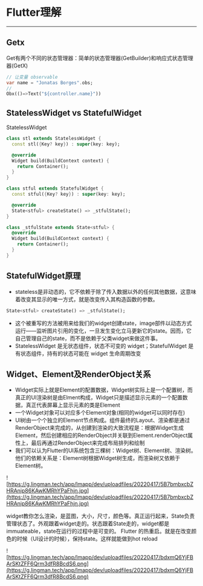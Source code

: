 # Flutter理解

---

## Getx

Get有两个不同的状态管理器：简单的状态管理器(GetBuilder)和响应式状态管理器(GetX)

```dart
// 让变量 observable
var name = "Jonatas Borges".obs;
// 
Obx(()=>Text("${controller.name}"))

```

## StatelessWidget vs StatefulWidget

StatelessWidget

```dart
class stl extends StatelessWidget {
  const stl({Key? key}) : super(key: key);

  @override
  Widget build(BuildContext context) {
    return Container();
  }
}
```

```dart
class stful extends StatefulWidget {
  const stful({Key? key}) : super(key: key);

  @override
  State<stful> createState() => _stfulState();
}

class _stfulState extends State<stful> {
  @override
  Widget build(BuildContext context) {
    return Container();
  }
}
```

## StatefulWidget原理

* stateless是非动态的，它不依赖于除了传入数据以外的任何其他数据，这意味着改变其显示的唯一方式，就是改变传入其构造函数的参数。

```dart
State<stful> createState() => _stfulState();
```

* 这个被重写的方法被用来给我们的widget创建state，image部件以动态方式运行——监听图片引用的变化，一旦发生变化立马更新它的state。因而，它自己管理自己的state，而不是依赖于父类widget来做这件事。
* StatelessWidget 是无状态组件，状态不可变的 widget；StatefulWidget 是有状态组件，持有的状态可能在 widget 生命周期改变

## Widget、Element及RenderObject关系

* Widget实际上就是Element的配置数据，Widget树实际上是一个配置树，而真正的UI渲染树是由Elment构成，Widget只是描述显示元素的一个配置数据，真正代表屏幕上显示元素的类是Element
* 一个Widget对象可以对应多个Element对象(相同的widget可以同时存在)
* UI树由一个个独立的Element节点构成。组件最终的Layout、渲染都是通过RenderObject来完成的，从创建到渲染的大致流程是：根据Widget生成Element，然后创建相应的RenderObject并关联到Element.renderObject属性上，最后再通过RenderObject来完成布局排列和绘制
* 我们可以认为Flutter的UI系统包含三棵树：Widget树、Element树、渲染树。他们的依赖关系是：Element树根据Widget树生成，而渲染树又依赖于Element树。

![https://g.lingman.tech/app/lmapp/dev/uploadfiles/20220417/5B7bmbxcbZHRAnip86KAwKMRhYPaFhjn.jpg](https://g.lingman.tech/app/lmapp/dev/uploadfiles/20220417/5B7bmbxcbZHRAnip86KAwKMRhYPaFhjn.jpg)

widget教你怎么渲染，是蓝图，大小，尺寸，颜色等。真正运行起来，State负责管理状态了。外观跟着widget走的。状态跟着State走的，widget都是immuateable，state在运行的过程中是可变的。
Flutter 的热重启。就是在改变颜色的时候（UI设计的时候），保持state。这样就能做到hot reload

![https://g.lingman.tech/app/lmapp/dev/uploadfiles/20220417/bdxmQ6YjFBArSKtZFF6Qrm3dfR8BcdS6.png](https://g.lingman.tech/app/lmapp/dev/uploadfiles/20220417/bdxmQ6YjFBArSKtZFF6Qrm3dfR8BcdS6.png)
